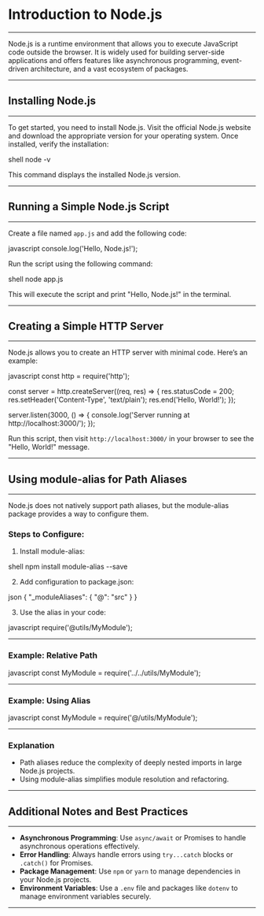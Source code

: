 # Introduction to Node.js
---

Node.js is a runtime environment that allows you to execute JavaScript code outside the browser. It is widely used for building server-side applications and offers features like asynchronous programming, event-driven architecture, and a vast ecosystem of packages.

---

## Installing Node.js
---

To get started, you need to install Node.js. Visit the official Node.js website and download the appropriate version for your operating system. Once installed, verify the installation:

shell
node -v

This command displays the installed Node.js version.

---

## Running a Simple Node.js Script
---

Create a file named `app.js` and add the following code:

javascript
console.log('Hello, Node.js!');

Run the script using the following command:

shell
node app.js

This will execute the script and print "Hello, Node.js!" in the terminal.

---

## Creating a Simple HTTP Server
---

Node.js allows you to create an HTTP server with minimal code. Here’s an example:

javascript
const http = require('http');

const server = http.createServer((req, res) => {
  res.statusCode = 200;
  res.setHeader('Content-Type', 'text/plain');
  res.end('Hello, World!');
});

server.listen(3000, () => {
  console.log('Server running at http://localhost:3000/');
});

Run this script, then visit `http://localhost:3000/` in your browser to see the "Hello, World!" message.

---

## Using module-alias for Path Aliases
---

Node.js does not natively support path aliases, but the module-alias package provides a way to configure them.

### Steps to Configure:

1. Install module-alias:

shell
npm install module-alias --save

2. Add configuration to package.json:

json
{
  "_moduleAliases": {
    "@": "src"
  }
}

3. Use the alias in your code:

javascript
require('@utils/MyModule');

---

### Example: Relative Path

javascript
const MyModule = require('../../utils/MyModule');

---

### Example: Using Alias

javascript
const MyModule = require('@/utils/MyModule');

---

### Explanation

- Path aliases reduce the complexity of deeply nested imports in large Node.js projects.
- Using module-alias simplifies module resolution and refactoring.

---

## Additional Notes and Best Practices
---

- **Asynchronous Programming**: Use `async/await` or Promises to handle asynchronous operations effectively.
- **Error Handling**: Always handle errors using `try...catch` blocks or `.catch()` for Promises.
- **Package Management**: Use `npm` or `yarn` to manage dependencies in your Node.js projects.
- **Environment Variables**: Use a `.env` file and packages like `dotenv` to manage environment variables securely.

---
